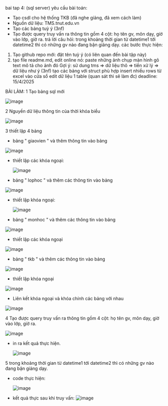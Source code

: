 bai tap 4: (sql server)
yêu cầu bài toán:
 - Tạo csdl cho hệ thống TKB (đã nghe giảng, đã xem cách làm)
 - Nguồn dữ liệu: TMS.tnut.edu.vn
 - Tạo các bảng tuỳ ý (3nf)
 - Tạo được query truy vấn ra thông tin gồm 4 cột: họ tên gv, môn dạy, giờ vào lớp, giờ ra.
   trả lời câu hỏi: trong khoảng thời gian từ datetime1 tới datetime2 thì có những gv nào đang bận giảng dạy.
các bước thực hiện:
1. Tạo github repo mới: đặt tên tuỳ ý (có liên quan đến bài tập này)
2. tạo file readme.md, edit online nó:
   paste những ảnh chụp màn hình
   gõ text mô tả cho ảnh đó
Gợi ý:
  sử dung tms => dữ liệu thô => tiền xử lý => dữ liệu như ý (3nf)
  tạo các bảng với struct phù hợp
  insert nhiều rows từ excel vào cửa sổ edit dữ liệu 1 table (quan sát thì sẽ làm đc)
deadline: 15/4/2025

BÀI LÀM:
1 Tạo bảng sql mới

 ![image](https://github.com/user-attachments/assets/4cc9955f-9c9a-4255-bc3e-cd3c3bb7c165)

2 Nguyền dữ liệu thông tin của thời khóa biểu

 ![image](https://github.com/user-attachments/assets/0dd0032e-695c-4245-bdb5-d1482a08cd8d)

3 thiết lập 4 bảng 

+ bảng " giaovien " và thêm thông tin vào bảng
  
 ![image](https://github.com/user-attachments/assets/94afde95-3c50-4dac-8fa1-a45d61467a9f)

+ thiết lập các khóa ngoại:
  
  ![image](https://github.com/user-attachments/assets/0e6e94f3-409e-44d2-96b7-2662c7203f59)

+ bảng " lophoc " và thêm các thông tin vào bảng

 ![image](https://github.com/user-attachments/assets/22f6aea4-d57c-4e2b-9954-f8c208fc53e5)

+ thiết lập khóa ngoại:
  
  ![image](https://github.com/user-attachments/assets/76607f7e-3b4e-46b9-8b4e-d6106cff8ef2)

+ bảng " monhoc " và thêm các thông tin vào bảng
  
 ![image](https://github.com/user-attachments/assets/6f2553cf-a408-4a1a-87ea-4426514d0999)

 + thiết lập các khóa ngoại
   
 ![image](https://github.com/user-attachments/assets/8fa02d48-8bab-482c-817d-c28063f0665a)

+ bảng " tkb " và thêm các thông tin vào bảng
  
 ![image](https://github.com/user-attachments/assets/b024523e-c577-475f-b548-8ca799c0940a)

+ thiết lập khóa ngoại
  
 ![image](https://github.com/user-attachments/assets/c96ec582-b40f-4d0a-8842-eb034c91f69e)

+ Liên kết khóa ngoại và khóa chính các bảng với nhau

 ![image](https://github.com/user-attachments/assets/a4892a51-c8d9-43ef-98c6-fba982aac384)

 4 Tạo được query truy vấn ra thông tin gồm 4 cột: họ tên gv, môn dạy, giờ vào lớp, giờ ra.
 
  ![image](https://github.com/user-attachments/assets/f5b09580-ddcc-4afe-b13a-a73225c64354)
  
+ in ra kết quả thực hiện.
  
  ![image](https://github.com/user-attachments/assets/4a127585-1cb0-4b71-b710-323d7f60c788)

5 trong khoảng thời gian từ datetime1 tới datetime2 thì có những gv nào đang bận giảng dạy.

+ code thực hiện:
  
  ![image](https://github.com/user-attachments/assets/b8369566-04dc-4b37-b996-6cd24bfc9eec)

+ kết quả thực sau khi truy vấn:
 ![image](https://github.com/user-attachments/assets/346c2bc2-9056-4595-9ac3-414e95fdd433)
